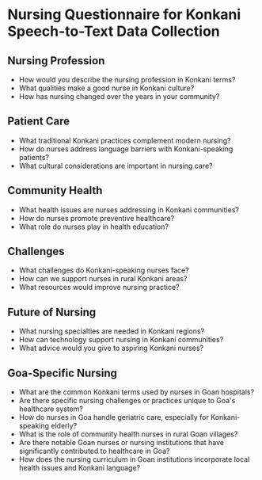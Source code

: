 # Nursing Questionnaire for Konkani Speech-to-Text Data Collection

## Nursing Profession
- How would you describe the nursing profession in Konkani terms?
- What qualities make a good nurse in Konkani culture?
- How has nursing changed over the years in your community?

## Patient Care
- What traditional Konkani practices complement modern nursing?
- How do nurses address language barriers with Konkani-speaking patients?
- What cultural considerations are important in nursing care?

## Community Health
- What health issues are nurses addressing in Konkani communities?
- How do nurses promote preventive healthcare?
- What role do nurses play in health education?

## Challenges
- What challenges do Konkani-speaking nurses face?
- How can we support nurses in rural Konkani areas?
- What resources would improve nursing practice?

## Future of Nursing
- What nursing specialties are needed in Konkani regions?
- How can technology support nursing in Konkani communities?
- What advice would you give to aspiring Konkani nurses?

## Goa-Specific Nursing
- What are the common Konkani terms used by nurses in Goan hospitals?
- Are there specific nursing challenges or practices unique to Goa's healthcare system?
- How do nurses in Goa handle geriatric care, especially for Konkani-speaking elderly?
- What is the role of community health nurses in rural Goan villages?
- Are there notable Goan nurses or nursing institutions that have significantly contributed to healthcare in Goa?
- How does the nursing curriculum in Goan institutions incorporate local health issues and Konkani language?
